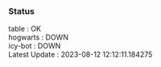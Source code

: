### Status


table : OK  
hogwarts : DOWN  
icy-bot : DOWN  
Latest Update : 2023-08-12 12:12:11.184275
